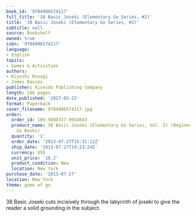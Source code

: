 ```yaml
---
book_id: '9784906574117'
full_title: '38 Basic Joseki (Elementary Go Series, #2)'
title: '38 Basic Joseki (Elementary Go Series, #2)'
subtitle: null
source: Bookshelf
owned: true
isbn: '9784906574117'
language:
- English
topics:
- Games & Activities
authors:
- Kiyoshi Kosugi
- James Davies
publisher: Kiseido Publishing Company
length: 246 pages
date_published: '2017-05-23'
format: Paperback
cover_filename: 9784906574117.jpg
order:
  order_id: 106-5680337-9934643
  product_name: 38 Basic Joseki (Elementary Go Series, Vol. 2) (Beginner and Elementary
    Go Books)
  quantity: '1'
  order_date: '2013-07-27T15:31:12Z'
  ship_date: '2013-07-27T19:23:24Z'
  currency: USD
  unit_price: '16.2'
  product_condition: New
  location: New York
purchase_date: '2013-07-27'
location: New York
theme: game of go
---
```

38 Basic Joseki cuts incisively through the labyrinth of joseki to give the reader a solid grounding in the subject.
